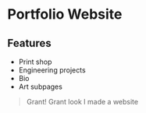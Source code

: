# Portfolio Website

## Features 
* Print shop
* Engineering projects
* Bio
* Art subpages

> Grant! Grant look I made a website
